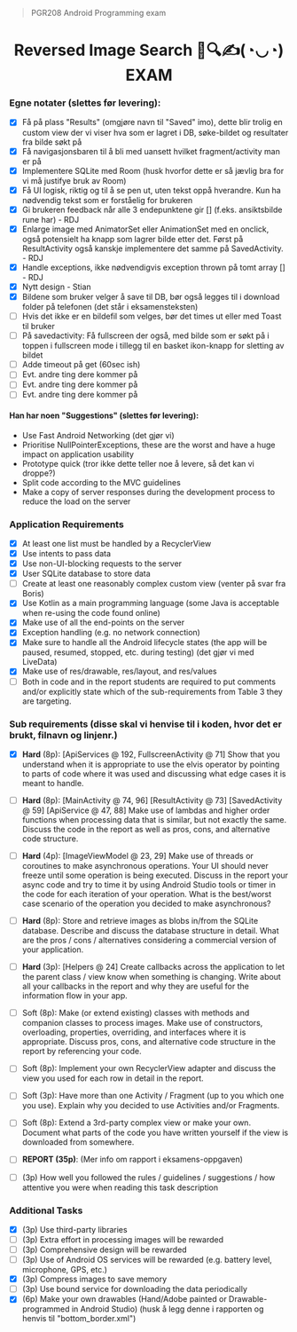 > PGR208 Android Programming exam
<h1 align="center">
Reversed Image Search 📱🔍✍(◔◡◔) EXAM
</h1>


### Egne notater (slettes før levering):
* [x] Få på plass "Results" (omgjøre navn til "Saved" imo), dette blir trolig en custom
  view der vi viser hva som er lagret i DB, søke-bildet og resultater fra bilde søkt på
* [x] Få navigasjonsbaren til å bli med uansett hvilket fragment/activity man er på
* [x] Implementere SQLite med Room (husk hvorfor dette er så jævlig bra for vi må justifye bruk av Room)
* [x] Få UI logisk, riktig og til å se pen ut, uten tekst oppå hverandre. Kun ha nødvendig tekst som er forståelig for brukeren
* [x] Gi brukeren feedback når alle 3 endepunktene gir [] (f.eks. ansiktsbilde rune har) - RDJ
* [x] Enlarge image med AnimatorSet eller AnimationSet med en onclick, også potensielt ha knapp som lagrer bilde etter det. Først på ResultActivity også kanskje implementere det samme på SavedActivity. - RDJ
* [x] Handle exceptions, ikke nødvendigvis exception thrown på tomt array [] - RDJ
* [x] Nytt design - Stian
* [x] Bildene som bruker velger å save til DB, bør også legges til i download folder på telefonen (det står i eksamensteksten)
* [ ] Hvis det ikke er en bildefil som velges, bør det times ut eller med Toast til bruker
* [ ] På savedactivity: Få fullscreen der også, med bilde som er søkt på i toppen i fullscreen mode i tillegg til en basket ikon-knapp for sletting av bildet
* [ ] Adde timeout på get (60sec ish)
* [ ] Evt. andre ting dere kommer på
* [ ] Evt. andre ting dere kommer på
* [ ] Evt. andre ting dere kommer på

#### Han har noen "Suggestions" (slettes før levering):
* Use Fast Android Networking (det gjør vi)
* Prioritise NullPointerExceptions, these are the worst and have a huge impact on
  application usability
* Prototype quick (tror ikke dette teller noe å levere, så det kan vi droppe?)
* Split code according to the MVC guidelines
* Make a copy of server responses during the development process to reduce the load on
  the server

### Application Requirements

* [x] At least one list must be handled by a RecyclerView
* [x] Use intents to pass data
* [x] Use non-UI-blocking requests to the server
* [x] User SQLite database to store data
* [ ] Create at least one reasonably complex custom view (venter på svar fra Boris)
* [x] Use Kotlin as a main programming language (some Java is acceptable when re-using
  the code found online)
* [x] Make use of all the end-points on the server
* [x] Exception handling (e.g. no network connection)
* [x] Make sure to handle all the Android lifecycle states (the app will be paused, resumed,
  stopped, etc. during testing) (det gjør vi med LiveData)
* [x] Make use of res/drawable, res/layout, and res/values
* [ ] Both in code and in the report students are required to put comments and/or explicitly state which of the sub-requirements from Table 3 they are targeting.

### Sub requirements (disse skal vi henvise til i koden, hvor det er brukt, filnavn og linjenr.)
* [x] **Hard** (8p): [ApiServices @ 192, FullscreenActivity @ 71] Show that you understand when it is appropriate to use the elvis
  operator by pointing to parts of code where it was used and discussing what edge cases it is meant to handle.
* [ ] **Hard** (8p): [MainActivity @ 74, 96] [ResultActivity @ 73] [SavedActivity @ 59] [ApiService @ 47, 88] Make use of lambdas and higher order functions when processing data
  that is similar, but not exactly the same. Discuss the code in the report as well as pros, cons, and alternative code structure.
* [ ] **Hard** (4p): [ImageViewModel @ 23, 29] Make use of threads or coroutines to make asynchronous operations. Your UI should never freeze until some operation is being executed. Discuss in the report your async code and try to time it by using Android Studio tools or timer in the code for each iteration of your operation. What is the best/worst case scenario of the operation you decided to make asynchronous?
* [ ] **Hard** (8p): Store and retrieve images as blobs in/from the SQLite database.
  Describe and discuss the database structure in detail. What are the pros / cons / alternatives considering a commercial version of your application.
* [ ] **Hard** (3p):  [Helpers @ 24] Create callbacks across the application to let the parent class / view
  know when something is changing. Write about all your callbacks in the report and why they are useful for the information flow in your app.
* [ ] Soft (8p): Make (or extend existing) classes with methods and companion classes to
  process images. Make use of constructors, overloading, properties, overriding, and interfaces where it is appropriate. Discuss pros, cons, and alternative code structure in the report by referencing your code.
* [ ] Soft (8p): Implement your own RecyclerView adapter and discuss the view you used for
  each row in detail in the report.
* [ ] Soft (3p): Have more than one Activity / Fragment (up to you which one you use). Explain
  why you decided to use Activities and/or Fragments.
* [ ] Soft (8p): Extend a 3rd-party complex view or make your own. Document what parts of
  the code you have written yourself if the view is downloaded from somewhere.
* [ ] **REPORT (35p)**: (Mer info om rapport i eksamens-oppgaven)
* [ ] (3p) How well you followed the rules / guidelines / suggestions / how attentive you were when reading this task description





### Additional Tasks

* [x] (3p) Use third-party libraries
* [ ] (3p) Extra effort in processing images will be rewarded
* [ ] (3p) Comprehensive design will be rewarded
* [ ] (3p) Use of Android OS services will be rewarded (e.g. battery level, microphone, GPS, etc.)
* [x] (3p) Compress images to save memory
* [ ] (3p) Use bound service for downloading the data periodically
* [x] (6p) Make your own drawables (Hand/Adobe painted or Drawable-programmed in Android
  Studio) (husk å legg denne i rapporten og henvis til "bottom_border.xml")
